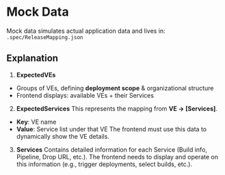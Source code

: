 # Mock Data 

Mock data simulates actual application data and lives in:  
`.spec/ReleaseMapping.json`

## Explanation

1. **ExpectedVEs**
 - Groups of VEs, defining **deployment scope** & organizational structure  
 - Frontend displays: available VEs + their Services  


2. **ExpectedServices**
  This represents the mapping from **VE → [Services]**.
  - **Key**: VE name
  - **Value**: Service list under that VE
  The frontend must use this data to dynamically show the VE details.

3. **Services**
  Contains detailed information for each Service (Build info, Pipeline, Drop URL, etc.).
  The frontend needs to display and operate on this information (e.g., trigger deployments, select builds, etc.).

